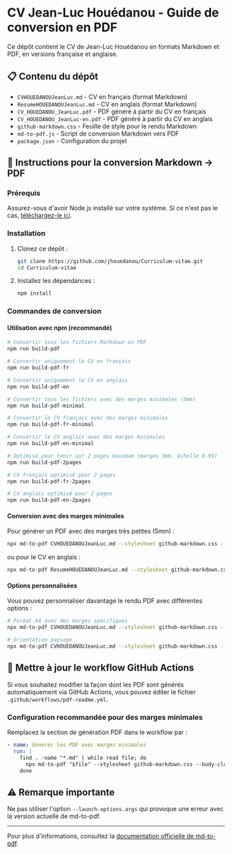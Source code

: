 # CV Jean-Luc Houédanou - Guide de conversion en PDF

Ce dépôt contient le CV de Jean-Luc Houédanou en formats Markdown et PDF, en versions française et anglaise.

## 📋 Contenu du dépôt

- `CVHOUEDANOUJeanLuc.md` - CV en français (format Markdown)
- `ResumeHOUEDANOUJeanLuc.md` - CV en anglais (format Markdown)
- `CV_HOUEDANOU_JeanLuc.pdf` - PDF généré à partir du CV en français
- `CV_HOUEDANOU_JeanLuc-en.pdf` - PDF généré à partir du CV en anglais
- `github-markdown.css` - Feuille de style pour le rendu Markdown
- `md-to-pdf.js` - Script de conversion Markdown vers PDF
- `package.json` - Configuration du projet

## 🚀 Instructions pour la conversion Markdown → PDF

### Prérequis

Assurez-vous d'avoir Node.js installé sur votre système. Si ce n'est pas le cas, [téléchargez-le ici](https://nodejs.org/).

### Installation

1. Clonez ce dépôt :
   ```sh
   git clone https://github.com/jhouedanou/Curriculum-vitae.git
   cd Curriculum-vitae
   ```

2. Installez les dépendances :
   ```sh
   npm install
   ```

### Commandes de conversion

#### Utilisation avec npm (recommandé)

```sh
# Convertir tous les fichiers Markdown en PDF
npm run build-pdf

# Convertir uniquement le CV en français
npm run build-pdf-fr

# Convertir uniquement le CV en anglais
npm run build-pdf-en

# Convertir tous les fichiers avec des marges minimales (5mm)
npm run build-pdf-minimal

# Convertir le CV français avec des marges minimales
npm run build-pdf-fr-minimal

# Convertir le CV anglais avec des marges minimales
npm run build-pdf-en-minimal

# Optimisé pour tenir sur 2 pages maximum (marges 3mm, échelle 0.95)
npm run build-pdf-2pages

# CV français optimisé pour 2 pages
npm run build-pdf-fr-2pages

# CV anglais optimisé pour 2 pages
npm run build-pdf-en-2pages
```

#### Conversion avec des marges minimales

Pour générer un PDF avec des marges très petites (5mm) :

```sh
npx md-to-pdf CVHOUEDANOUJeanLuc.md --stylesheet github-markdown.css --body-class=markdown-body --pdf-options '{"margin": "5mm"}'
```

ou pour le CV en anglais :

```sh
npx md-to-pdf ResumeHOUEDANOUJeanLuc.md --stylesheet github-markdown.css --body-class=markdown-body --pdf-options '{"margin": "5mm"}'
```

#### Options personnalisées

Vous pouvez personnaliser davantage le rendu PDF avec différentes options :

```sh
# Format A4 avec des marges spécifiques
npx md-to-pdf CVHOUEDANOUJeanLuc.md --stylesheet github-markdown.css --body-class=markdown-body --pdf-options '{"format": "A4", "margin": "10mm"}'

# Orientation paysage
npx md-to-pdf CVHOUEDANOUJeanLuc.md --stylesheet github-markdown.css --body-class=markdown-body --pdf-options '{"format": "A4", "landscape": true, "margin": "7mm"}'
```

## 🔄 Mettre à jour le workflow GitHub Actions

Si vous souhaitez modifier la façon dont les PDF sont générés automatiquement via GitHub Actions, vous pouvez éditer le fichier `.github/workflows/pdf-readme.yml`.

### Configuration recommandée pour des marges minimales

Remplacez la section de génération PDF dans le workflow par :

```yaml
- name: Générer les PDF avec marges minimales
  run: |
    find . -name "*.md" | while read file; do
      npx md-to-pdf "$file" --stylesheet github-markdown.css --body-class=markdown-body --pdf-options '{"margin": "5mm"}'
    done
```

## ⚠️ Remarque importante

Ne pas utiliser l'option `--launch-options.args` qui provoque une erreur avec la version actuelle de md-to-pdf.

---

Pour plus d'informations, consultez la [documentation officielle de md-to-pdf](https://github.com/simonhaenisch/md-to-pdf).
